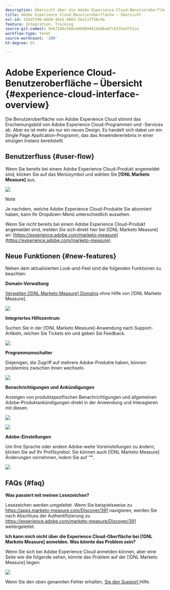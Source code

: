```yaml
---
description: Übersicht über die Adobe Experience Cloud-Benutzeroberfläche - [!DNL Marketo Measure]
title: Adobe Experience Cloud-Benutzeroberfläche – Übersicht
exl-id: 15bd7590-8eb0-46e5-9883-3be11ff58c9e
feature: Integration, Tracking
source-git-commit: 9e672d0c568ee0b889461bb8ba6fc6333edf31ce
workflow-type: tm+mt
source-wordcount: '280'
ht-degree: 6%

---
```


# Adobe Experience Cloud-Benutzeroberfläche – Übersicht {#experience-cloud-interface-overview}

Die Benutzeroberfläche von Adobe Experience Cloud stimmt das Erscheinungsbild von Adobe Experience Cloud-Programmen und -Services ab. Aber es ist mehr als nur ein neues Design. Es handelt sich dabei um ein Single Page Application-Programm, das das Anwendererlebnis in einer einzigen Instanz bereitstellt.

## Benutzerfluss {#user-flow}

Wenn Sie bereits bei einem Adobe Experience Cloud-Produkt angemeldet sind, klicken Sie auf das Menüsymbol und wählen Sie **[!DNL Marketo Measure]** aus.

![](assets/unified-shell-overview-4.png)

>[!NOTE]
>
>Je nachdem, welche Adobe Experience Cloud-Produkte Sie abonniert haben, kann Ihr Dropdown-Menü unterschiedlich aussehen.

Wenn Sie _nicht_ bereits bei einem Adobe Experience Cloud-Produkt angemeldet sind, melden Sie sich direkt hier bei [!DNL Marketo Measure] an: [https://experience.adobe.com/marketo-measure](https://experience.adobe.com/marketo-measure).

## Neue Funktionen {#new-features}

Neben dem aktualisierten Look-and-Feel sind die folgenden Funktionen zu beachten:

**Domain-Verwaltung**

[Verwalten  [!DNL Marketo Measure]  Domains](/help/marketo-measure-and-adobe/domain-management.md) ohne Hilfe von [!DNL Marketo Measure].

![](assets/unified-shell-overview-5.png)

**Integriertes Hilfezentrum**

Suchen Sie in der [!DNL Marketo Measure]-Anwendung nach Support-Artikeln, reichen Sie Tickets ein und geben Sie Feedback.

![](assets/unified-shell-overview-6.png)

**Programmumschalter**

Diejenigen, die Zugriff auf mehrere Adobe-Produkte haben, können problemlos zwischen ihnen wechseln.

![](assets/unified-shell-overview-7.png)

**Benachrichtigungen und Ankündigungen**

Anzeigen von produktspezifischen Benachrichtigungen und allgemeinen Adobe-Produktankündigungen direkt in der Anwendung und Interagieren mit diesen.

![](assets/unified-shell-overview-8.png)

![](assets/unified-shell-overview-9.png)

**Adobe-Einstellungen**

Um Ihre Sprache oder andere Adobe-weite Voreinstellungen zu ändern, klicken Sie auf Ihr Profilsymbol. Sie können auch [!DNL Marketo Measure] Änderungen vornehmen, indem Sie auf &quot;**&quot;**.

![](assets/unified-shell-overview-10.png)

## FAQs {#faq}

**Was passiert mit meinen Lesezeichen?**

Lesezeichen werden umgeleitet. Wenn Sie beispielsweise zu https://apps.marketo-measure.com/Discover/391 navigieren, werden Sie nach Abschluss der Authentifizierung zu https://experience.adobe.com/marketo-measure/Discover/391 weitergeleitet.

**Ich kann mich nicht über die Experience Cloud-Oberfläche bei [!DNL Marketo Measure] anmelden. Was könnte das Problem sein?**

Wenn Sie sich bei Adobe Experience Cloud anmelden können, aber eine Seite wie die folgende sehen, könnte das Problem auf der [!DNL Marketo Measure] liegen:

![](assets/unified-shell-overview-11.png)

Wenn Sie den oben genannten Fehler erhalten, [ Sie den Support ](https://nation.marketo.com/t5/support/ct-p/Support) Hilfe.
